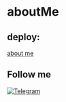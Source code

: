 # aboutMe
## deploy:
[about me](https://bejewelled-dieffenbachia-d95178.netlify.app/)

## Follow me
[![Telegram](https://img.shields.io/badge/-Telegram-090909?style=for-the-badge&logo=telegram&logoColor=27A0D9)](https://t.me/ivanlemon)
